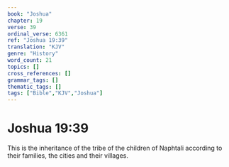 ```yaml
---
book: "Joshua"
chapter: 19
verse: 39
ordinal_verse: 6361
ref: "Joshua 19:39"
translation: "KJV"
genre: "History"
word_count: 21
topics: []
cross_references: []
grammar_tags: []
thematic_tags: []
tags: ["Bible","KJV","Joshua"]
---
```


# Joshua 19:39

This is the inheritance of the tribe of the children of Naphtali according to their families, the cities and their villages.
